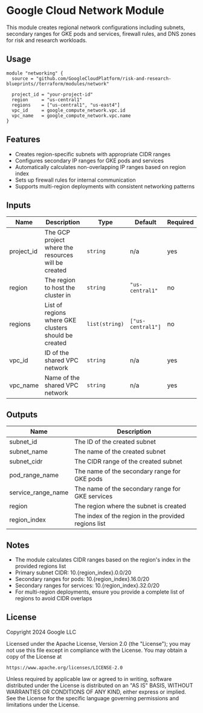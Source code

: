 # Google Cloud Network Module

This module creates regional network configurations including subnets, secondary ranges for GKE pods and services, firewall rules, and DNS zones for risk and research workloads.

## Usage

```hcl
module "networking" {
  source = "github.com/GoogleCloudPlatform/risk-and-research-blueprints//terraform/modules/network"

  project_id = "your-project-id"
  region     = "us-central1"
  regions    = ["us-central1", "us-east4"]
  vpc_id     = google_compute_network.vpc.id
  vpc_name   = google_compute_network.vpc.name
}
```

## Features

- Creates region-specific subnets with appropriate CIDR ranges
- Configures secondary IP ranges for GKE pods and services
- Automatically calculates non-overlapping IP ranges based on region index
- Sets up firewall rules for internal communication
- Supports multi-region deployments with consistent networking patterns

## Inputs

| Name | Description | Type | Default | Required |
|------|-------------|------|---------|----------|
| project_id | The GCP project where the resources will be created | `string` | n/a | yes |
| region | The region to host the cluster in | `string` | `"us-central1"` | no |
| regions | List of regions where GKE clusters should be created | `list(string)` | `["us-central1"]` | no |
| vpc_id | ID of the shared VPC network | `string` | n/a | yes |
| vpc_name | Name of the shared VPC network | `string` | n/a | yes |

## Outputs

| Name | Description |
|------|-------------|
| subnet_id | The ID of the created subnet |
| subnet_name | The name of the created subnet |
| subnet_cidr | The CIDR range of the created subnet |
| pod_range_name | The name of the secondary range for GKE pods |
| service_range_name | The name of the secondary range for GKE services |
| region | The region where the subnet is created |
| region_index | The index of the region in the provided regions list |

## Notes

- The module calculates CIDR ranges based on the region's index in the provided regions list
- Primary subnet CIDR: 10.{region_index}.0.0/20
- Secondary ranges for pods: 10.{region_index}.16.0/20
- Secondary ranges for services: 10.{region_index}.32.0/20
- For multi-region deployments, ensure you provide a complete list of regions to avoid CIDR overlaps

## License

Copyright 2024 Google LLC

Licensed under the Apache License, Version 2.0 (the "License");
you may not use this file except in compliance with the License.
You may obtain a copy of the License at

    https://www.apache.org/licenses/LICENSE-2.0

Unless required by applicable law or agreed to in writing, software
distributed under the License is distributed on an "AS IS" BASIS,
WITHOUT WARRANTIES OR CONDITIONS OF ANY KIND, either express or implied.
See the License for the specific language governing permissions and
limitations under the License.
